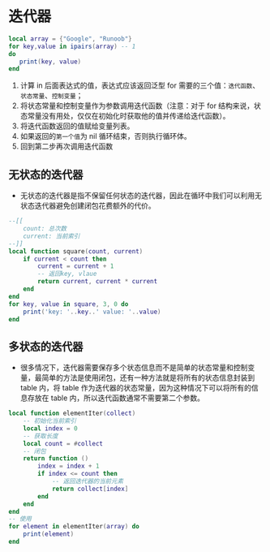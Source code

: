 # 迭代器

```lua
local array = {"Google", "Runoob"}
for key,value in ipairs(array) -- 1
do
   print(key, value)
end
```

1. 计算 in 后面表达式的值，表达式应该返回泛型 for 需要的三个值：`迭代函数`、`状态常量`、`控制变量`；
2. 将状态常量和控制变量作为参数调用迭代函数（注意：对于 for 结构来说，状态常量没有用处，仅仅在初始化时获取他的值并传递给迭代函数）。
3. 将迭代函数返回的值赋给变量列表。
4. 如果返回的`第一个值`为 nil 循环结束，否则执行循环体。
5. 回到第二步再次调用迭代函数

## 无状态的迭代器

- 无状态的迭代器是指不保留任何状态的迭代器，因此在循环中我们可以利用无状态迭代器避免创建闭包花费额外的代价。

```lua
--[[
    count: 总次数
    current: 当前索引
--]]
local function square(count, current)
    if current < count then
        current = current + 1
        -- 返回key, vlaue
        return current, current * current
    end
end
for key, value in square, 3, 0 do
    print('key: '..key..' value: '..value)
end
```

## 多状态的迭代器

- 很多情况下，迭代器需要保存多个状态信息而不是简单的状态常量和控制变量，最简单的方法是使用闭包，还有一种方法就是将所有的状态信息封装到 table 内，将 table 作为迭代器的状态常量，因为这种情况下可以将所有的信息存放在 table 内，所以迭代函数通常不需要第二个参数。

```lua
local function elementIter(collect)
    -- 初始化当前索引
    local index = 0
    -- 获取长度
    local count = #collect
    -- 闭包
    return function ()
        index = index + 1
        if index <= count then
            -- 返回迭代器的当前元素
            return collect[index]
        end
    end
end
-- 使用
for element in elementIter(array) do
    print(element)
end
```

